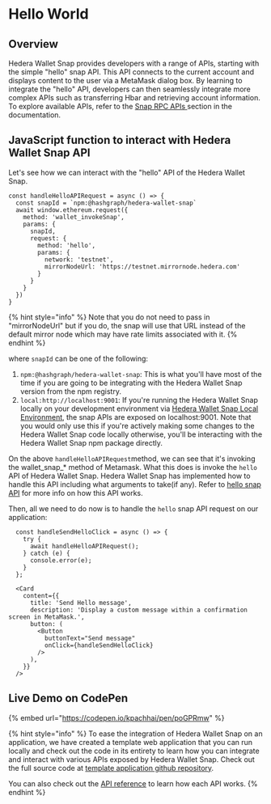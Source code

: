 # Hello World

## Overview

Hedera Wallet Snap provides developers with a range of APIs, starting with the simple "hello" snap API. This API connects to the current account and displays content to the user via a MetaMask dialog box. By learning to integrate the "hello" API, developers can then seamlessly integrate more complex APIs such as transferring Hbar and retrieving account information. To explore available APIs, refer to the [Snap RPC APIs ](../hedera-wallet-snap/snap-rpc-apis/)section in the documentation.

## JavaScript function to interact with Hedera Wallet Snap API

Let's see how we can interact with the "hello" API of the Hedera Wallet Snap.

```tsx
const handleHelloAPIRequest = async () => {
  const snapId = `npm:@hashgraph/hedera-wallet-snap`
  await window.ethereum.request({
    method: 'wallet_invokeSnap',
    params: {
      snapId,
      request: {
        method: 'hello',
        params: {
          network: 'testnet',
          mirrorNodeUrl: 'https://testnet.mirrornode.hedera.com'
        }
      }
    }
  })
}
```

{% hint style="info" %}
Note that you do not need to pass in "mirrorNodeUrl" but if you do, the snap will use that URL instead of the default mirror node which may have rate limits associated with it.
{% endhint %}

where `snapId` can be one of the following:

1. `npm:@hashgraph/hedera-wallet-snap`: This is what you'll have most of the time if you are going to be integrating with the Hedera Wallet Snap version from the npm registry.
2. `local:http://localhost:9001`: If you're running the Hedera Wallet Snap locally on your development environment via [Hedera Wallet Snap Local Environment](https://github.com/hashgraph/hedera-metamask-snaps/tree/main/packages/hedera-wallet-snap), the snap APIs are exposed on localhost:9001. Note that you would only use this if you're actively making some changes to the Hedera Wallet Snap code locally otherwise, you'll be interacting with the Hedera Wallet Snap npm package directly.

On the above `handleHelloAPIRequest`method, we can see that it's invoking the wallet\_snap\_\* method of Metamask. What this does is invoke the `hello` API of Hedera Wallet Snap. Hedera Wallet Snap has implemented how to handle this API including what arguments to take(if any). Refer to [hello snap API](../hedera-wallet-snap/snap-rpc-apis/basic-apis/hello.md) for more info on how this API works.&#x20;

Then, all we need to do now is to handle the `hello` snap API request on our application:

```tsx
  const handleSendHelloClick = async () => {
    try {
      await handleHelloAPIRequest();
    } catch (e) {
      console.error(e);
    }
  };

  <Card
    content={{
      title: 'Send Hello message',
      description: 'Display a custom message within a confirmation screen in MetaMask.',
      button: (
        <Button
          buttonText="Send message"
          onClick={handleSendHelloClick}
        />
      ),
    }}
  />
```

## Live Demo on CodePen

{% embed url="https://codepen.io/kpachhai/pen/poGPRmw" %}

{% hint style="info" %}
To ease the integration of Hedera Wallet Snap on an application, we have created a template web application that you can run locally and check out the code in its entirety to learn how you can integrate and interact with various APIs exposed by Hedera Wallet Snap. Check out the full source code at [template application github repository](https://github.com/hashgraph/hedera-metamask-snaps/tree/main/packages/hedera-wallet-snap/packages/site).

You can also check out the [API reference](../hedera-wallet-snap/snap-rpc-apis/) to learn how each API works.
{% endhint %}

###
